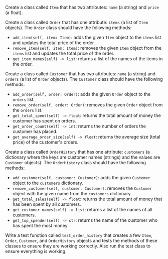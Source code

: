 Create a class called `Item` that has two attributes: `name` (a string) and `price` (a float).

Create a class called `Order` that has one attribute: `items` (a list of `Item` objects). The `Order` class should have the following methods:
- `add_item(self, item: Item)`: adds the given `Item` object to the `items` list and updates the total price of the order.
- `remove_item(self, item: Item)`: removes the given `Item` object from the `items` list and updates the total price of the order.
- `get_item_names(self) -> list`: returns a list of the names of the items in the order.

Create a class called `Customer` that has two attributes: `name` (a string) and `orders` (a list of `Order` objects). The `Customer` class should have the following methods:
- `add_order(self, order: Order)`: adds the given `Order` object to the `orders` list.
- `remove_order(self, order: Order)`: removes the given `Order` object from the `orders` list.
- `get_total_spent(self) -> float`: returns the total amount of money the customer has spent on orders.
- `get_order_count(self) -> int`: returns the number of orders the customer has placed.
- `get_average_order_size(self) -> float`: returns the average size (total price) of the customer's orders.

Create a class called `OrderHistory` that has one attribute: `customers` (a dictionary where the keys are customer names (strings) and the values are `Customer` objects). The `OrderHistory` class should have the following methods:
- `add_customer(self, customer: Customer)`: adds the given `Customer` object to the `customers` dictionary.
- `remove_customer(self, customer: Customer)`: removes the `Customer` object with the given name from the `customers` dictionary.
- `get_total_sales(self) -> float`: returns the total amount of money that has been spent by all customers.
- `get_customer_names(self) -> list`: returns a list of the names of all customers.
- `get_top_spender(self) -> str`: returns the name of the customer who has spent the most money.

Write a test function called `test_order_history` that creates a few `Item`, `Order`, `Customer`, and `OrderHistory` objects and tests the methods of these classes to ensure they are working correctly. Also run the test class to ensure everything is working.